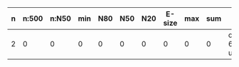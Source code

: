 n    |n:500  |n:N50  |min  |N80  |N50  |N20  |E-size  |max  |sum  |name
---  |---    |---    |---  |---  |---  |---  |---     |---  |---  |---
2    |0      |0      |0    |0    |0    |0    |0       |0    |0    |output-60-unitigs.fa
